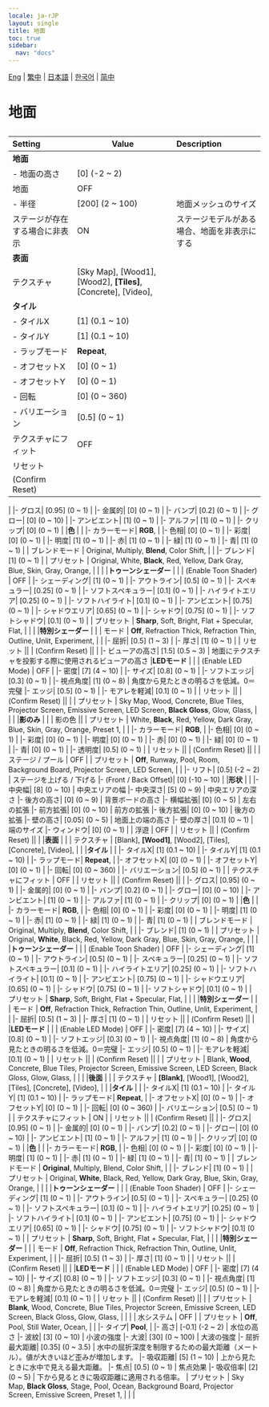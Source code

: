```yaml
---
locale: ja-rJP
layout: single
title: 地面
toc: true
sidebar:
  nav: "docs"
---
```

[Eng](/dancexr/menu/2025.4/scene/ground.md) | [繁中](/tw/dancexr/menu/2025.4/scene/ground.md) | [日本語](/jp/dancexr/menu/2025.4/scene/ground.md) | [한국어](/kr/dancexr/menu/2025.4/scene/ground.md) | [简中](/zh/dancexr/menu/2025.4/scene/ground.md)
# 地面
## 
| Setting | Value | Description |
| :--- | --- | :--- |
|**地面** | | 
|- 地面の高さ| [0] (-2 ~ 2) | 
| 地面 | OFF | 
|- 半径| [200] (2 ~ 100) | 地面メッシュのサイズ
| ステージが存在する場合に非表示 | ON | ステージモデルがある場合、地面を非表示にする
|**表面** | | 
| テクスチャ |  [Sky Map],  [Wood1],  [Wood2],  **[Tiles]**,  [Concrete],  [Video],  |  |
|**タイル** | | 
|- タイルX| [1] (0.1 ~ 10) | 
|- タイルY| [1] (0.1 ~ 10) | 
|- ラップモード|  **Repeat**,  | 
|- オフセットX| [0] (0 ~ 1) | 
|- オフセットY| [0] (0 ~ 1) | 
|- 回転| [0] (0 ~ 360) | 
|- バリエーション| [0.5] (0 ~ 1) | 
| テクスチャにフィット | OFF | 
| リセット || 
| (Confirm Reset) || 
|
|- グロス| [0.95] (0 ~ 1) | 
|- 金属的| [0] (0 ~ 1) | 
|- バンプ| [0.2] (0 ~ 1) | 
|- グロー| [0] (0 ~ 10) | 
|- アンビエント| [1] (0 ~ 1) | 
|- アルファ| [1] (0 ~ 1) | 
|- クリップ| [0] (0 ~ 1) | 
|**色** | | 
|- カラーモード|  **RGB**,  | 
|- 色相| [0] (0 ~ 1) | 
|- 彩度| [0] (0 ~ 1) | 
|- 明度| [1] (0 ~ 1) | 
|- 赤| [1] (0 ~ 1) | 
|- 緑| [1] (0 ~ 1) | 
|- 青| [1] (0 ~ 1) | 
| ブレンドモード |  Original,  Multiply,  **Blend**,  Color Shift,  |  |
|- ブレンド| [1] (0 ~ 1) | 
| プリセット |  Original,  White,  **Black**,  Red,  Yellow,  Dark Gray,  Blue,  Skin,  Gray,  Orange,  |  |
|
|**トゥーンシェーダー** | | 
| (Enable Toon Shader) | OFF | 
|- シェーディング| [1] (0 ~ 1) | 
|- アウトライン| [0.5] (0 ~ 1) | 
|- スペキュラー| [0.25] (0 ~ 1) | 
|- ソフトスペキュラー| [0.1] (0 ~ 1) | 
|- ハイライトエリア| [0.25] (0 ~ 1) | 
|- ソフトハイライト| [0.1] (0 ~ 1) | 
|- アンビエント| [0.75] (0 ~ 1) | 
|- シャドウエリア| [0.65] (0 ~ 1) | 
|- シャドウ| [0.75] (0 ~ 1) | 
|- ソフトシャドウ| [0.1] (0 ~ 1) | 
| プリセット |  **Sharp**,  Soft,  Bright,  Flat + Specular,  Flat,  |  |
|
|**特別シェーダー** | | 
| モード |  **Off**,  Refraction Thick,  Refraction Thin,  Outline,  Unlit,  Experiment,  |  |
|- 屈折| [0.5] (1 ~ 3) | 
|- 厚さ| [1] (0 ~ 1) | 
| リセット || 
| (Confirm Reset) || 
|
|- ビューアの高さ| [1.5] (0.5 ~ 3) | 地面にテクスチャを投影する際に使用されるビューアの高さ
|**LEDモード** | | 
| (Enable LED Mode) | OFF | 
|- 密度| [7] (4 ~ 10) | 
|- サイズ| [0.8] (0 ~ 1) | 
|- ソフトエッジ| [0.3] (0 ~ 1) | 
|- 視点角度| [1] (0 ~ 8) | 角度から見たときの明るさを低減。0＝完璧
|- エッジ| [0.5] (0 ~ 1) | 
|- モアレを軽減| [0.1] (0 ~ 1) | 
| リセット || 
| (Confirm Reset) || 
|
| プリセット |  Sky Map,  Wood,  Concrete,  Blue Tiles,  Projector Screen,  Emissive Screen,  LED Screen,  **Black Gloss**,  Glow,  Glass,  |  |
|
|**影のみ** | | 
| 影の色 || 
| プリセット |  White,  **Black**,  Red,  Yellow,  Dark Gray,  Blue,  Skin,  Gray,  Orange,  Preset 1,  |  |
|- カラーモード|  **RGB**,  | 
|- 色相| [0] (0 ~ 1) | 
|- 彩度| [0] (0 ~ 1) | 
|- 明度| [0] (0 ~ 1) | 
|- 赤| [0] (0 ~ 1) | 
|- 緑| [0] (0 ~ 1) | 
|- 青| [0] (0 ~ 1) | 
|- 透明度| [0.5] (0 ~ 1) | 
| リセット || 
| (Confirm Reset) || 
|
| ステージ / プール | OFF | 
| プリセット |  **Off**,  Runway,  Pool,  Room,  Background Board,  Projector Screen,  LED Screen,  |  |
|- リフト| [0.5] (-2 ~ 2) | ステージを上げる / 下げる
|- (Front / Back Offset)| [0] (-10 ~ 10) | 
|**形状** | | 
|- 中央幅| [8] (0 ~ 10) | 中央エリアの幅
|- 中央深さ| [5] (0 ~ 9) | 中央エリアの深さ
|- 後方の高さ| [0] (0 ~ 9) | 背景ボードの高さ
|- 横幅拡張| [0] (0 ~ 5) | 左右の拡張
|- 前方拡張| [0] (0 ~ 10) | 前方の拡張
|- 後方拡張| [0] (0 ~ 10) | 後方の拡張
|- 壁の高さ| [0.05] (0 ~ 5) | 地面上の端の高さ
|- 壁の厚さ| [0.1] (0 ~ 1) | 端のサイズ
|- ウィンドウ| [0] (0 ~ 1) | 
| 浮遊 | OFF | 
| リセット || 
| (Confirm Reset) || 
|
|**表面** | | 
| テクスチャ |  [Blank],  **[Wood1]**,  [Wood2],  [Tiles],  [Concrete],  [Video],  |  |
|**タイル** | | 
|- タイルX| [1] (0.1 ~ 10) | 
|- タイルY| [1] (0.1 ~ 10) | 
|- ラップモード|  **Repeat**,  | 
|- オフセットX| [0] (0 ~ 1) | 
|- オフセットY| [0] (0 ~ 1) | 
|- 回転| [0] (0 ~ 360) | 
|- バリエーション| [0.5] (0 ~ 1) | 
| テクスチャにフィット | OFF | 
| リセット || 
| (Confirm Reset) || 
|
|- グロス| [0.95] (0 ~ 1) | 
|- 金属的| [0] (0 ~ 1) | 
|- バンプ| [0.2] (0 ~ 1) | 
|- グロー| [0] (0 ~ 10) | 
|- アンビエント| [1] (0 ~ 1) | 
|- アルファ| [1] (0 ~ 1) | 
|- クリップ| [0] (0 ~ 1) | 
|**色** | | 
|- カラーモード|  **RGB**,  | 
|- 色相| [0] (0 ~ 1) | 
|- 彩度| [0] (0 ~ 1) | 
|- 明度| [1] (0 ~ 1) | 
|- 赤| [1] (0 ~ 1) | 
|- 緑| [1] (0 ~ 1) | 
|- 青| [1] (0 ~ 1) | 
| ブレンドモード |  Original,  Multiply,  **Blend**,  Color Shift,  |  |
|- ブレンド| [1] (0 ~ 1) | 
| プリセット |  Original,  **White**,  Black,  Red,  Yellow,  Dark Gray,  Blue,  Skin,  Gray,  Orange,  |  |
|
|**トゥーンシェーダー** | | 
| (Enable Toon Shader) | OFF | 
|- シェーディング| [1] (0 ~ 1) | 
|- アウトライン| [0.5] (0 ~ 1) | 
|- スペキュラー| [0.25] (0 ~ 1) | 
|- ソフトスペキュラー| [0.1] (0 ~ 1) | 
|- ハイライトエリア| [0.25] (0 ~ 1) | 
|- ソフトハイライト| [0.1] (0 ~ 1) | 
|- アンビエント| [0.75] (0 ~ 1) | 
|- シャドウエリア| [0.65] (0 ~ 1) | 
|- シャドウ| [0.75] (0 ~ 1) | 
|- ソフトシャドウ| [0.1] (0 ~ 1) | 
| プリセット |  **Sharp**,  Soft,  Bright,  Flat + Specular,  Flat,  |  |
|
|**特別シェーダー** | | 
| モード |  **Off**,  Refraction Thick,  Refraction Thin,  Outline,  Unlit,  Experiment,  |  |
|- 屈折| [0.5] (1 ~ 3) | 
|- 厚さ| [1] (0 ~ 1) | 
| リセット || 
| (Confirm Reset) || 
|
|**LEDモード** | | 
| (Enable LED Mode) | OFF | 
|- 密度| [7] (4 ~ 10) | 
|- サイズ| [0.8] (0 ~ 1) | 
|- ソフトエッジ| [0.3] (0 ~ 1) | 
|- 視点角度| [1] (0 ~ 8) | 角度から見たときの明るさを低減。0＝完璧
|- エッジ| [0.5] (0 ~ 1) | 
|- モアレを軽減| [0.1] (0 ~ 1) | 
| リセット || 
| (Confirm Reset) || 
|
| プリセット |  Blank,  **Wood**,  Concrete,  Blue Tiles,  Projector Screen,  Emissive Screen,  LED Screen,  Black Gloss,  Glow,  Glass,  |  |
|
|**後面** | | 
| テクスチャ |  **[Blank]**,  [Wood1],  [Wood2],  [Tiles],  [Concrete],  [Video],  |  |
|**タイル** | | 
|- タイルX| [1] (0.1 ~ 10) | 
|- タイルY| [1] (0.1 ~ 10) | 
|- ラップモード|  **Repeat**,  | 
|- オフセットX| [0] (0 ~ 1) | 
|- オフセットY| [0] (0 ~ 1) | 
|- 回転| [0] (0 ~ 360) | 
|- バリエーション| [0.5] (0 ~ 1) | 
| テクスチャにフィット | ON | 
| リセット || 
| (Confirm Reset) || 
|
|- グロス| [0.95] (0 ~ 1) | 
|- 金属的| [0] (0 ~ 1) | 
|- バンプ| [0.2] (0 ~ 1) | 
|- グロー| [0] (0 ~ 10) | 
|- アンビエント| [1] (0 ~ 1) | 
|- アルファ| [1] (0 ~ 1) | 
|- クリップ| [0] (0 ~ 1) | 
|**色** | | 
|- カラーモード|  **RGB**,  | 
|- 色相| [0] (0 ~ 1) | 
|- 彩度| [0] (0 ~ 1) | 
|- 明度| [1] (0 ~ 1) | 
|- 赤| [1] (0 ~ 1) | 
|- 緑| [1] (0 ~ 1) | 
|- 青| [1] (0 ~ 1) | 
| ブレンドモード |  **Original**,  Multiply,  Blend,  Color Shift,  |  |
|- ブレンド| [1] (0 ~ 1) | 
| プリセット |  Original,  **White**,  Black,  Red,  Yellow,  Dark Gray,  Blue,  Skin,  Gray,  Orange,  |  |
|
|**トゥーンシェーダー** | | 
| (Enable Toon Shader) | OFF | 
|- シェーディング| [1] (0 ~ 1) | 
|- アウトライン| [0.5] (0 ~ 1) | 
|- スペキュラー| [0.25] (0 ~ 1) | 
|- ソフトスペキュラー| [0.1] (0 ~ 1) | 
|- ハイライトエリア| [0.25] (0 ~ 1) | 
|- ソフトハイライト| [0.1] (0 ~ 1) | 
|- アンビエント| [0.75] (0 ~ 1) | 
|- シャドウエリア| [0.65] (0 ~ 1) | 
|- シャドウ| [0.75] (0 ~ 1) | 
|- ソフトシャドウ| [0.1] (0 ~ 1) | 
| プリセット |  **Sharp**,  Soft,  Bright,  Flat + Specular,  Flat,  |  |
|
|**特別シェーダー** | | 
| モード |  **Off**,  Refraction Thick,  Refraction Thin,  Outline,  Unlit,  Experiment,  |  |
|- 屈折| [0.5] (1 ~ 3) | 
|- 厚さ| [1] (0 ~ 1) | 
| リセット || 
| (Confirm Reset) || 
|
|**LEDモード** | | 
| (Enable LED Mode) | OFF | 
|- 密度| [7] (4 ~ 10) | 
|- サイズ| [0.8] (0 ~ 1) | 
|- ソフトエッジ| [0.3] (0 ~ 1) | 
|- 視点角度| [1] (0 ~ 8) | 角度から見たときの明るさを低減。0＝完璧
|- エッジ| [0.5] (0 ~ 1) | 
|- モアレを軽減| [0.1] (0 ~ 1) | 
| リセット || 
| (Confirm Reset) || 
|
| プリセット |  **Blank**,  Wood,  Concrete,  Blue Tiles,  Projector Screen,  Emissive Screen,  LED Screen,  Black Gloss,  Glow,  Glass,  |  |
|
| 水システム | OFF | 
| プリセット |  **Off**,  Pool,  Still Water,  Ocean,  |  |
|- タイプ|  **Pool**,  | 
|- 高さ| [-0.1] (-2 ~ 2) | 水位の高さ
|- 波紋| [3] (0 ~ 10) | 小波の強度
|- 大波| [30] (0 ~ 100) | 大波の強度
|- 屈折最大距離| [0.35] (0 ~ 3.5) | 水中の屈折深度を制限するための最大距離（メートル）。値が大きいほど歪みが増加します。
|- 吸収距離| [5] (1 ~ 10) | 上から見たときに水中で見える最大距離。
|- 焦点| [0.5] (0 ~ 1) | 焦点効果
|- 吸収倍率| [2] (0 ~ 5) | 下から見るときに吸収距離に適用される倍率。
| プリセット |  Sky Map,  **Black Gloss**,  Stage,  Pool,  Ocean,  Background Board,  Projector Screen,  Emissive Screen,  Preset 1,  |  |
|
